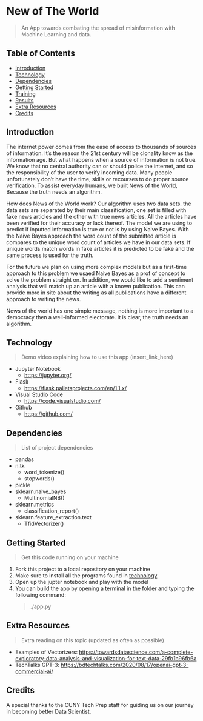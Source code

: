 # New of The World
> An App towards combating the spread of misinformation with Machine Learning and data.

## Table of Contents
* [Introduction](#Introduction)
* [Technology](#Technology)
* [Dependencies](#Dependencies)
* [Getting Started](#Getting-started)
* [Training](#Training)
* [Results](#Training)
* [Extra Resources](#Extra-Resources)
* [Credits](#Credits)

## Introduction

The internet power comes from the ease of access to thousands of sources of information. It’s the reason the 21st century will be clonality know as the information age. But what happens when a source of information is not true. We know that no central authority can or should police the internet, and so the responsibility of the user to verify incoming data. Many people unfortunately don’t have the time, skills or recourses to do proper source verification. To assist everyday humans, we built News of the World, Because the truth needs an algorithm. 

How does News of the World work? Our algorithm uses two data sets. the data sets are separated by their main classification, one set is filled with fake news articles and the other with true news articles. All the articles have been verified for their accuracy or lack thereof. The model we are using to predict if inputted information is true or not is by using Naive Bayes. With the Naive Bayes approach the word count of the submitted article is compares to the unique word count of articles we have in our data sets. If unique words match words in fake articles it is predicted to be fake and the same process is used for the truth. 

For the future we plan on using more complex models but as a first-time approach to this problem we usaed Naive Bayes as a prof of concept to solve the problem straight on. In addition, we would like to add a sentiment analysis that will match up an article with a known publication. This can provide more in site about the writing as all publications have a different approach to writing the news. 

News of the world has one simple message, nothing is more important to a democracy then a well-informed electorate. It is clear, the truth needs an algorithm. 

## Technology 

> Demo video explaining how to use this app (insert_link_here) 

* Jupyter Notebook
  * https://jupyter.org/
* Flask
  * https://flask.palletsprojects.com/en/1.1.x/
* Visual Studio Code
  * https://code.visualstudio.com/
* Github
  * https://github.com/

## Dependencies
> List of project dependencies

* pandas
* nltk
  * word_tokenize()
  * stopwords()
* pickle
* sklearn.naive_bayes
  * MultinomialNB()
* sklearn.metrics
  * classification_report()
* sklearn.feature_extraction.text
  * TfidVectorizer()

## Getting Started
> Get this code running on your machine

1. Fork this project to a local repository on your machine 
2. Make sure to install all the programs found in [technology](#Technology)
3. Open up the jupter notebook and play with the model
4. You can build the app by opening a terminal in the folder and typing the following command: 
   > ./app.py

## Extra Resources
> Extra reading on this topic (updated as often as possible)
* Examples of Vectorizers: https://towardsdatascience.com/a-complete-exploratory-data-analysis-and-visualization-for-text-data-29fb1b96fb6a
* TechTalks GPT-3: https://bdtechtalks.com/2020/08/17/openai-gpt-3-commercial-ai/

## Credits
A special thanks to the CUNY Tech Prep staff for guiding us on our journey in becoming better Data Scientist.

